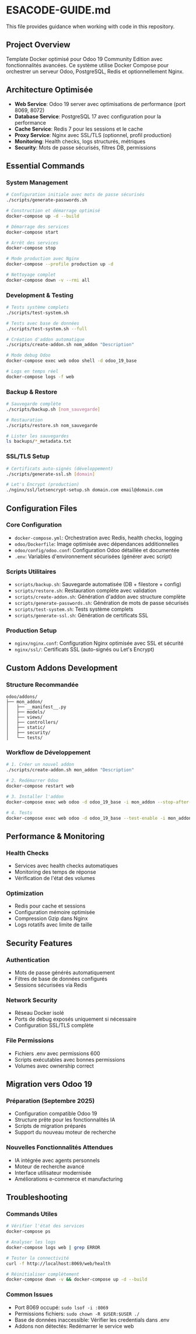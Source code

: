 # ESACODE-GUIDE.md

This file provides guidance  when working with code in this repository.

## Project Overview

Template Docker optimisé pour Odoo 19 Community Edition avec fonctionnalités avancées. Ce système utilise Docker Compose pour orchestrer un serveur Odoo, PostgreSQL, Redis et optionnellement Nginx.

## Architecture Optimisée

- **Web Service**: Odoo 19 server avec optimisations de performance (port 8069, 8072)
- **Database Service**: PostgreSQL 17 avec configuration pour la performance
- **Cache Service**: Redis 7 pour les sessions et le cache
- **Proxy Service**: Nginx avec SSL/TLS (optionnel, profil production)
- **Monitoring**: Health checks, logs structurés, métriques
- **Security**: Mots de passe sécurisés, filtres DB, permissions

## Essential Commands

### System Management
```bash
# Configuration initiale avec mots de passe sécurisés
./scripts/generate-passwords.sh

# Construction et démarrage optimisé
docker-compose up -d --build

# Démarrage des services
docker-compose start

# Arrêt des services
docker-compose stop

# Mode production avec Nginx
docker-compose --profile production up -d

# Nettoyage complet
docker-compose down -v --rmi all
```

### Development & Testing
```bash
# Tests système complets
./scripts/test-system.sh

# Tests avec base de données
./scripts/test-system.sh --full

# Création d'addon automatique
./scripts/create-addon.sh nom_addon "Description"

# Mode debug Odoo
docker-compose exec web odoo shell -d odoo_19_base

# Logs en temps réel
docker-compose logs -f web
```

### Backup & Restore
```bash
# Sauvegarde complète
./scripts/backup.sh [nom_sauvegarde]

# Restauration
./scripts/restore.sh nom_sauvegarde

# Lister les sauvegardes
ls backups/*_metadata.txt
```

### SSL/TLS Setup
```bash
# Certificats auto-signés (développement)
./scripts/generate-ssl.sh [domain]

# Let's Encrypt (production)
./nginx/ssl/letsencrypt-setup.sh domain.com email@domain.com
```

## Configuration Files

### Core Configuration
- `docker-compose.yml`: Orchestration avec Redis, health checks, logging
- `odoo/Dockerfile`: Image optimisée avec dépendances additionnelles
- `odoo/config/odoo.conf`: Configuration Odoo détaillée et documentée
- `.env`: Variables d'environnement sécurisées (générer avec script)

### Scripts Utilitaires
- `scripts/backup.sh`: Sauvegarde automatisée (DB + filestore + config)
- `scripts/restore.sh`: Restauration complète avec validation
- `scripts/create-addon.sh`: Génération d'addon avec structure complète
- `scripts/generate-passwords.sh`: Génération de mots de passe sécurisés
- `scripts/test-system.sh`: Tests système complets
- `scripts/generate-ssl.sh`: Génération de certificats SSL

### Production Setup
- `nginx/nginx.conf`: Configuration Nginx optimisée avec SSL et sécurité
- `nginx/ssl/`: Certificats SSL (auto-signés ou Let's Encrypt)

## Custom Addons Development

### Structure Recommandée
```
odoo/addons/
├── mon_addon/
│   ├── __manifest__.py
│   ├── models/
│   ├── views/
│   ├── controllers/
│   ├── static/
│   ├── security/
│   └── tests/
```

### Workflow de Développement
```bash
# 1. Créer un nouvel addon
./scripts/create-addon.sh mon_addon "Description"

# 2. Redémarrer Odoo
docker-compose restart web

# 3. Installer l'addon
docker-compose exec web odoo -d odoo_19_base -i mon_addon --stop-after-init

# 4. Tests
docker-compose exec web odoo -d odoo_19_base --test-enable -i mon_addon --stop-after-init
```

## Performance & Monitoring

### Health Checks
- Services avec health checks automatiques
- Monitoring des temps de réponse
- Vérification de l'état des volumes

### Optimization
- Redis pour cache et sessions
- Configuration mémoire optimisée
- Compression Gzip dans Nginx
- Logs rotatifs avec limite de taille

## Security Features

### Authentication
- Mots de passe générés automatiquement
- Filtres de base de données configurés
- Sessions sécurisées via Redis

### Network Security
- Réseau Docker isolé
- Ports de debug exposés uniquement si nécessaire
- Configuration SSL/TLS complète

### File Permissions
- Fichiers .env avec permissions 600
- Scripts exécutables avec bonnes permissions
- Volumes avec ownership correct

## Migration vers Odoo 19

### Préparation (Septembre 2025)
- Configuration compatible Odoo 19
- Structure prête pour les fonctionnalités IA
- Scripts de migration préparés
- Support du nouveau moteur de recherche

### Nouvelles Fonctionnalités Attendues
- IA intégrée avec agents personnels
- Moteur de recherche avancé
- Interface utilisateur modernisée
- Améliorations e-commerce et manufacturing

## Troubleshooting

### Commands Utiles
```bash
# Vérifier l'état des services
docker-compose ps

# Analyser les logs
docker-compose logs web | grep ERROR

# Tester la connectivité
curl -f http://localhost:8069/web/health

# Réinitialiser complètement
docker-compose down -v && docker-compose up -d --build
```

### Common Issues
- Port 8069 occupé: `sudo lsof -i :8069`
- Permissions fichiers: `sudo chown -R $USER:$USER ./`
- Base de données inaccessible: Vérifier les credentials dans .env
- Addons non détectés: Redémarrer le service web